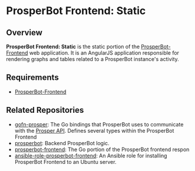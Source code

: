 # ProsperBot Frontend: Static

## Overview

**ProsperBot Frontend: Static** is the static portion of the [ProsperBot-Frontend](https://github.com/mtlynch/prosperbot-frontend) web application. It is an AngularJS application responsible for rendering graphs and tables related to a ProsperBot instance's activity.

## Requirements

* [ProsperBot-Frontend](https://github.com/mtlynch/prosperbot-frontend)

## Related Repositories

* [gofn-prosper](https://github.com/mtlynch/gofn-prosper): The Go bindings that ProsperBot uses to communicate with the [Prosper API](https://developers.prosper.com/docs/investor/). Defines several types within the ProsperBot Frontend
* [prosperbot](https://github.com/mtlynch/prosperbot): Backend ProsperBot logic.
* [prosperbot-frontend](https://github.com/mtlynch/prosperbot-frontend): The Go portion of the ProsperBot frontend respon
* [ansible-role-prosperbot-frontend](https://github.com/mtlynch/ansible-role-prosperbot-frontend): An Ansible role for installing ProsperBot Frontend to an Ubuntu server.
